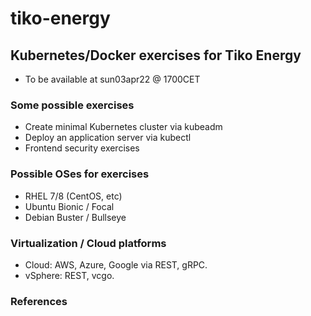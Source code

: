 # tiko-energy

## Kubernetes/Docker exercises for Tiko Energy
- To be available at sun03apr22 @ 1700CET

### Some possible exercises
- Create minimal Kubernetes cluster via kubeadm
- Deploy an application server via kubectl
- Frontend security exercises

### Possible OSes for exercises
- RHEL 7/8 (CentOS, etc)
- Ubuntu Bionic / Focal
- Debian Buster / Bullseye

### Virtualization / Cloud platforms
- Cloud: AWS, Azure, Google via REST, gRPC.
- vSphere: REST, vcgo.

### References

